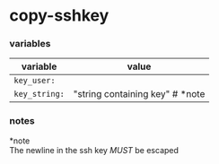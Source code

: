 # copy-sshkey

### variables

| variable | value|
|----------|------|
| `key_user:` | |
| `key_string:` | "string containing key" # *note|

### notes

\*note <br>
The newline in the ssh key *MUST* be escaped
